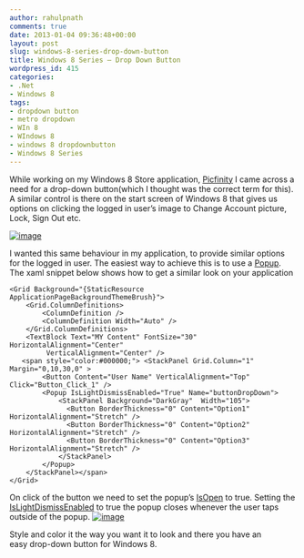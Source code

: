 ```yaml
---
author: rahulpnath
comments: true
date: 2013-01-04 09:36:48+00:00
layout: post
slug: windows-8-series-drop-down-button
title: Windows 8 Series – Drop Down Button
wordpress_id: 415
categories:
- .Net
- Windows 8
tags:
- dropdown button
- metro dropdown
- WIn 8
- WIndows 8
- windows 8 dropdownbutton
- Windows 8 Series
---
```


While working on my Windows 8 Store application, [Picfinity](http://apps.microsoft.com/windows/en-us/app/picfinity/33ba9249-a9f4-44df-973c-21962376c3ea) I came across a need for a drop-down button(which I thought was the correct term for this). A similar control is there on the start screen of Windows 8 that gives us options on clicking the logged in user’s image to Change Account picture, Lock, Sign Out etc.

[![image](http://rahulpnath.files.wordpress.com/2013/01/image_thumb.png)](http://rahulpnath.files.wordpress.com/2013/01/image.png)

I wanted this same behaviour in my application, to provide similar options for the logged in user. The easiest way to achieve this is to use a [Popup](http://msdn.microsoft.com/en-us/library/system.windows.controls.primitives.popup.aspx). The xaml snippet below shows how to get a similar look on your application

    
    <Grid Background="{StaticResource ApplicationPageBackgroundThemeBrush}">
        <Grid.ColumnDefinitions>
            <ColumnDefinition />
            <ColumnDefinition Width="Auto" />
        </Grid.ColumnDefinitions>
        <TextBlock Text="MY Content" FontSize="30" HorizontalAlignment="Center" 
             VerticalAlignment="Center" />
       <span style="color:#000000;"> <StackPanel Grid.Column="1" Margin="0,10,30,0" >
            <Button Content="User Name" VerticalAlignment="Top" Click="Button_Click_1" />
            <Popup IsLightDismissEnabled="True" Name="buttonDropDown">
                <StackPanel Background="DarkGray"  Width="105">
                  <Button BorderThickness="0" Content="Option1" HorizontalAlignment="Stretch" />
                  <Button BorderThickness="0" Content="Option2" HorizontalAlignment="Stretch" />
                  <Button BorderThickness="0" Content="Option3" HorizontalAlignment="Stretch" />
                </StackPanel>
            </Popup> 
        </StackPanel></span>
    </Grid>


On click of the button we need to set the popup’s [IsOpen](http://msdn.microsoft.com/en-us/library/system.windows.controls.primitives.popup.isopen.aspx) to true. Setting the [IsLightDismissEnabled](http://msdn.microsoft.com/en-us/library/windows/apps/windows.ui.xaml.controls.primitives.popup.islightdismissenabled) to true the popup closes whenever the user taps outside of the popup.
[![image](http://rahulpnath.files.wordpress.com/2013/01/image_thumb1.png)](http://rahulpnath.files.wordpress.com/2013/01/image1.png)

Style and color it the way you want it to look and there you have an easy drop-down button for Windows 8.
